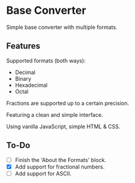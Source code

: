 # Base Converter

Simple base converter with multiple formats.

## Features

Supported formats (both ways):
- Decimal
- Binary
- Hexadecimal
- Octal

Fractions are supported up to a certain precision.

Featuring a clean and simple interface.

Using vanilla JavaScript, simple HTML & CSS.

## To-Do

- [ ] Finish the 'About the Formats' block.
- [x] Add support for fractional numbers.
- [ ] Add support for ASCII.
